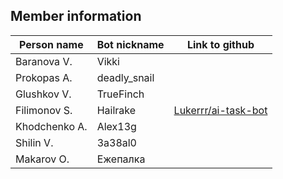 ## Member information

|Person name     |Bot nickname                   |Link to github               |
|----------------|-------------------------------|-----------------------------|
|Baranova V.     |Vikki                          |                             |
|Prokopas A.     |deadly_snail                   |                             |
|Glushkov V.     |TrueFinch                      |                             |
|Filimonov S.    |Hailrake                       |[Lukerrr/ai-task-bot](https://github.com/Lukerrr/ai-task-bot)                            |
|Khodchenko A.   |Alex13g                        |                             |
|Shilin V.       |3a38al0                        |                             |
|Makarov O.      |Ежепалка                       |                             |
